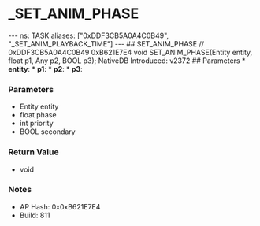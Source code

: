 # _SET_ANIM_PHASE

--- ns: TASK aliases: ["0xDDF3CB5A0A4C0B49", "_SET_ANIM_PLAYBACK_TIME"] --- ## SET_ANIM_PHASE  // 0xDDF3CB5A0A4C0B49 0xB621E7E4 void SET_ANIM_PHASE(Entity entity, float p1, Any p2, BOOL p3);  NativeDB Introduced: v2372  ## Parameters * **entity**: * **p1**: * **p2**: * **p3**:

### Parameters
* Entity entity
* float phase
* int priority
* BOOL secondary

### Return Value
* void

### Notes
* AP Hash: 0x0xB621E7E4
* Build: 811

